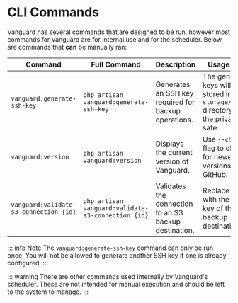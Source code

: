 # CLI Commands

Vanguard has several commands that are designed to be run, however most commands for Vanguard are for internal use and for the scheduler. Below are commands that **can** be manually ran:

| Command                         | Full Command                                        | Description                                                     | Usage Notes                                                                                     |
|---------------------------------|-----------------------------------------------------|-----------------------------------------------------------------|--------------------------------------------------------------------------------------------------|
| `vanguard:generate-ssh-key`     | `php artisan vanguard:generate-ssh-key`             | Generates an SSH key required for backup operations.            | The generated keys will be stored in the `storage/app/ssh` directory. Keep the private key safe. |
| `vanguard:version`              | `php artisan vanguard:version`                      | Displays the current version of Vanguard.                       | Use `--check` flag to check for newer versions on GitHub.                                        |
| `vanguard:validate-s3-connection {id}` | `php artisan vanguard:validate-s3-connection {id}` | Validates the connection to an S3 backup destination.           | Replace `{id}` with the primary key of the backup destination.                                   |

::: info Note
The `vanguard:generate-ssh-key` command can only be run once. You will not be allowed to generate another SSH key if one is already configured.
:::

::: warning
There are other commands used internally by Vanguard's scheduler. These are not intended for manual execution and should be left to the system to manage.
:::
